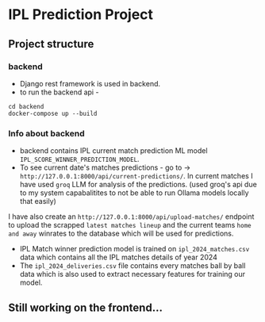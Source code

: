 # IPL Prediction Project

## Project structure

### backend 
* Django rest framework is used in backend.
* to run the backend api -
```
cd backend
docker-compose up --build
```

### Info about backend
* backend contains IPL current match prediction ML model `IPL_SCORE_WINNER_PREDICTION_MODEL`.
* To see current date's matches predictions - go to -> `http://127.0.0.1:8000/api/current-predictions/`. In current matches I have used `groq` LLM for analysis of the predictions.
(used groq's api due to my system capabalitites to not be able to run Ollama models locally that easily)

I have also create an `http://127.0.0.1:8000/api/upload-matches/` endpoint to upload the scrapped `latest matches lineup` and the current teams `home and away` winrates to the database which will be used for predictions.

* IPL Match winner prediction model is trained on `ipl_2024_matches.csv` data which contains all the IPL matches details of year 2024
* The `ipl_2024_deliveries.csv` file contains every matches ball by ball data which is also used to extract necessary features for training our model.


## Still working on the frontend...
